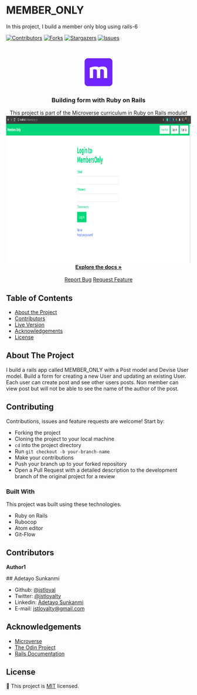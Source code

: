 # MEMBER_ONLY

In this project, I build a member only blog using rails-6

<!--
*** Thanks for checking out this README Template. If you have a suggestion that would
*** make this better, please fork the repo and create a pull request or simply open
*** an issue with the tag "enhancement".
*** Thanks again! Now go create something AMAZING! :D
-->

<!-- PROJECT SHIELDS -->
<!--
*** I'm using markdown "reference style" links for readability.
*** Reference links are enclosed in brackets [ ] instead of parentheses ( ).
*** See the bottom of this document for the declaration of the reference variables
*** for contributors-url, forks-url, etc. This is an optional, concise syntax you may use.
*** https://www.markdownguide.org/basic-syntax/#reference-style-links
-->

[![Contributors][contributors-shield]][contributors-url]
[![Forks][forks-shield]][forks-url]
[![Stargazers][stars-shield]][stars-url]
[![Issues][issues-shield]][issues-url]

<!-- PROJECT LOGO -->
<br />
<p align="center">
  <a href="https://github.com/jstloyal/Members_Only_App">
    <img src="app/assets/images/microverse.png" alt="Microverse Logo" width="80" height="80">
  </a>

  <h3 align="center">Building form with Ruby on Rails</h3>

  <p align="center">
    This project is part of the Microverse curriculum in Ruby on Rails module!
    <br />
    <a href="https://github.com/jstloyal/Members_Only_App">
      <img src="app/assets/images/member_only.png" alt="Microverse Logo" width="1000" height="400">
    </a><br />
    <a href="https://github.com/jstloyal/Members_Only_App"><strong>Explore the docs »</strong></a>
    <br />
    <br />
    <a href="https://github.com/jstloyal/Members_Only_App/issues">Report Bug</a>
    <a href="https://github.com/jstloyal/Members_Only_App/issues">Request Feature</a>
  </p>
</p>

<!-- TABLE OF CONTENTS -->

## Table of Contents

- [About the Project](#about-the-project)
- [Contributors](#contributors)
- [Live Version](#live-version)
- [Acknowledgements](#acknowledgements)
- [License](#license)

<!-- ABOUT THE PROJECT -->

## About The Project

I build a rails app called MEMBER_ONLY with a Post model and Devise User model.
Build a form for creating a new User and updating an existing User.
Each user can create post and see other users posts.
Non member can view post but will not be able to see the name of the author of the post.

## Contributing

Contributions, issues and feature requests are welcome! Start by:

- Forking the project
- Cloning the project to your local machine
- `cd` into the project directory
- Run `git checkout -b your-branch-name`
- Make your contributions
- Push your branch up to your forked repository
- Open a Pull Request with a detailed description to the development branch of the original project for a review

### Built With

This project was built using these technologies.

- Ruby on Rails
- Rubocop
- Atom editor
- Git-Flow

## Contributors

**Author1**

​## Adetayo Sunkanmi

- Github: [@jstloyal](https://github.com/jstloyal)
- Twitter: [@jstloyalty](https://twitter.com/jstloyalty)
- Linkedin: [Adetayo Sunkanmi](https://www.linkedin.com/in/jstloyalty)
- E-mail: jstloyalty@gmail.com

<!-- ACKNOWLEDGEMENTS -->

## Acknowledgements

- [Microverse](https://www.microverse.org/)
- [The Odin Project](https://www.theodinproject.com/)
- [Rails Documentation](https://guides.rubyonrails.org/)

<!-- MARKDOWN LINKS & IMAGES -->
<!-- https://www.markdownguide.org/basic-syntax/#reference-style-links -->

[contributors-shield]: https://img.shields.io/github/contributors/jstloyal/Members_Only_App.svg?style=flat-square
[contributors-url]: https://github.com/jstloyal/Members_Only_App/graphs/contributors
[forks-shield]: https://img.shields.io/github/forks/jstloyal/Members_Only_App.svg?style=flat-square
[forks-url]: https://github.com/jstloyal/Members_Only_App/network/members
[stars-shield]: https://img.shields.io/github/stars/jstloyal/Members_Only_App.svg?style=flat-square
[stars-url]: https://github.com/jstloyal/Members_Only_App/stargazers
[issues-shield]: https://img.shields.io/github/issues/jstloyal/Members_Only_App.svg?style=flat-square
[issues-url]: https://github.com/jstloyal/Members_Only_App/issues

<!-- LICENSE -->

## License

📝
This project is [MIT](https://opensource.org/licenses/MIT) licensed.
